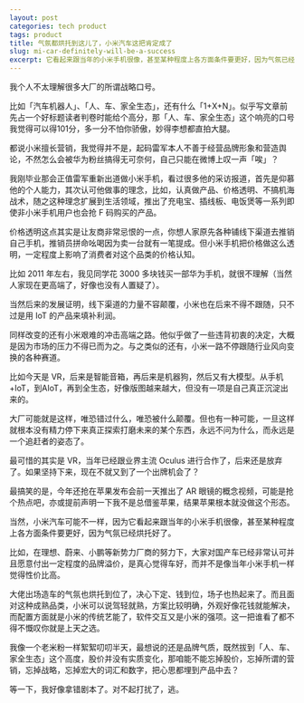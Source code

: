 ```yaml
---
layout: post
categories: tech product
tags: product
title: 气氛都烘托到这儿了，小米汽车这把肯定成了
slug: mi-car-definitely-will-be-a-success
excerpt: 它看起来跟当年的小米手机很像，甚至某种程度上各方面条件要更好，因为气氛已经烘托好了。
---
```

我个人不太理解很多大厂的所谓战略口号。

比如「汽车机器人」、「人、车、家全生态」，还有什么「1+X+N」。似乎写文章前先占一个好标题读者判卷时能给个高分，那「人、车、家全生态」这个响亮的口号我觉得可以得101分，多一分不怕你骄傲，妙得李想都直拍大腿。

都说小米擅长营销，我觉得并不是，起码雷军本人不善于经营品牌形象和营造舆论，不然怎么会被华为粉丝搞得无可奈何，自己只能在微博上叹一声「唉」？

我刚毕业那会正值雷军重新出道做小米手机，看过很多他的采访报道，首先是仰慕他的个人能力，其次认可他做事的理念，比如，认真做产品、价格透明、不搞机海战术，随之这种理念扩展到生活领域，推出了充电宝、插线板、电饭煲等一系列即使非小米手机用户也会抢 F 码购买的产品。

价格透明这点其实是让友商非常忌恨的一点，你想人家原先各种铺线下渠道去推销自己手机，推销员拼命吆喝因为卖一台就有一笔提成。但小米手机把价格做这么透明，一定程度上影响了消费者对这个品类的价格认知。

比如 2011 年左右，我见同学花 3000 多块钱买一部华为手机，就很不理解（当然人家现在更高端了，好像也没有人置疑了）。

当然后来的发展证明，线下渠道的力量不容颠覆，小米也在后来不得不跟随，只不过是用 IoT 的产品来填补利润。

同样改变的还有小米艰难的冲击高端之路。他似乎做了一些违背初衷的决定，大概是因为市场的压力不得已而为之。与之类似的还有，小米一路不停跟随行业风向变换的各种赛道。

比如今天是 VR，后来是智能音箱，再后来是机器狗，然后又有大模型。从手机+IoT，到AIoT，再到全生态，好像版图越来越大，但没有一项是自己真正沉淀出来的。

大厂可能就是这样，唯恐错过什么，唯恐被什么颠覆。但也有一种可能，一旦这样就根本没有精力停下来真正探索打磨未来的某个东西，永远不问为什么，而永远是一个追赶者的姿态了。

最可惜的其实是 VR，当年已经跟业界主流 Oculus 进行合作了，后来还是放弃了。如果坚持下来，现在不就又到了一个出牌机会了？

最搞笑的是，今年还抢在苹果发布会前一天推出了 AR 眼镜的概念视频，可能是抢个热点吧，亦或提前声明一下我不是总借鉴苹果，结果苹果根本就没做这个形态。

当然，小米汽车可能不一样，因为它看起来跟当年的小米手机很像，甚至某种程度上各方面条件要更好，因为气氛已经烘托好了。

比如，在理想、蔚来、小鹏等新势力厂商的努力下，大家对国产车已经非常认可并且愿意付出一定程度的品牌溢价，是真心觉得车好，而并不是像当年小米手机一样觉得性价比高。

大佬出场造车的气氛也烘托到位了，决心下定、钱到位，场子也热起来了。而且面对这种成熟品类，小米可以说驾轻就熟，方案比较明确，外观好像花钱就能解决，而配置方面就是小米的传统艺能了，软件交互又是小米的强项。这一把谁看了都不得不慨叹你就是上天之选。

我像一个老米粉一样絮絮叨叨半天，最想说的还是品牌气质，既然拔到「人、车、家全生态」这个高度，股价并没有实质变化，那咱能不能忘掉股价，忘掉所谓的营销，忘掉战略，忘掉宏大的词汇和数字，把心思都埋到产品中去？

等一下，我好像拿错剧本了。对不起打扰了，逃。